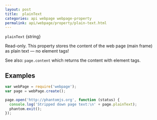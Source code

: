 ```yaml
---
layout: post
title:  plainText
categories: api webpage webpage-property
permalink: api/webpage/property/plain-text.html
---
```


`plainText` {string}

Read-only. This property stores the content of the web page (main frame) as plain text &mdash; no element tags!

See also: `page.content` which returns the content with element tags.

## Examples

```javascript
var webPage = require('webpage');
var page = webPage.create();

page.open('http://phantomjs.org', function (status) {
  console.log('Stripped down page text:\n' + page.plainText);
  phantom.exit();
});
```








